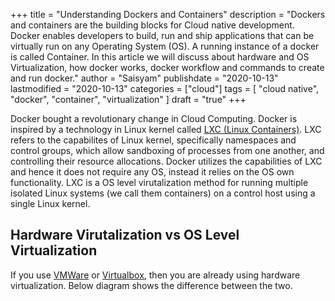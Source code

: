 +++
title = "Understanding Dockers and Containers"
description = "Dockers and containers are the building blocks for Cloud native development. Docker enables developers to build, run and ship applications that can be virtually run on any Operating System (OS). A running instance of a docker is called Container. In this article we will discuss about hardware and OS Virtualization, how docker works, docker workflow and commands to create and run docker."
author = "Saisyam"
publishdate = "2020-10-13"
lastmodified = "2020-10-13"
categories = ["cloud"]
tags = [
    "cloud native",
    "docker",
    "container",
    "virtualization"
]
draft = "true"
+++

Docker bought a revolutionary change in Cloud Computing. Docker is inspired by a technology in Linux kernel called [LXC (Linux Containers)](https://linuxcontainers.org/). LXC refers to the capabilites of Linux kernel, specifically namespaces and control groups, which allow sandboxing of processes from one another, and controlling their resource allocations. Docker utilizes the capabilities of LXC and hence it does not require any OS, instead it relies on the OS own functionality. LXC is a OS level virutalization method for running multiple isolated Linux systems (we call them containers) on a control host using a single Linux kernel.

## Hardware Virutalization vs OS Level Virtualization
If you use [VMWare](https://www.vmware.com/in.html) or [Virtualbox](https://www.virtualbox.org/), then you are already using hardware virtualization. Below diagram shows the difference between the two.
